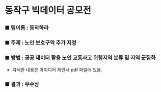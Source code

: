 # 동작구 빅데이터 공모전

### ■ 팀이름 : 동작하라
### ■ 주제 : 노인 보호구역 추가 지정
### ■ 방법 : 공공 데이터 활용 노인 교통사고 위험지역 분류 및 지역 군집화
- 자세한 내용은 아이디어 제안서 pdf 파일에 있음.
### ■ 결과 : 우수상
